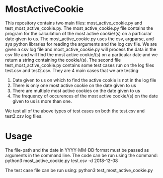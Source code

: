 # MostActiveCookie

This repository contains two main files: most_active_cookie.py and test_most_active_cookie.py. The most_active_cookie.py file contains the program for the calculation of the most active cookie/(s) on a particular date given to us. The most_active_cookie.py uses the csv, argparse, and sys python libraries for reading the arguments and the log csv file. We are given a csv log file and most_active_cookie.py will process the data in the csv file and will find the most active cookie/(s) on a particular date and we return a string containing the cookie/(s). The second file test_most_active_cookie.py contains some test cases run on the log files test.csv and test2.csv. They are 4 main cases that we are testing: 
1. Date given to us on which to find the active cookie is not in the log file 
2. There is only one most active cookie on the date given to us 
3. There are multiple most active cookies on the date given to us
4. The frequency of occurences of the most active cookie/(s) on the date given to us is more than one.

We test all of the above types of test cases on both the test.csv and test2.csv log files.

# Usage
The file-path and the date in YYYY-MM-DD format must be passed as arguments in the command line.
The code can be run using the command:
python3 most_active_cookie.py test.csv -d 2018-12-08

The test case file can be run using:
python3 test_most_active_cookie.py
